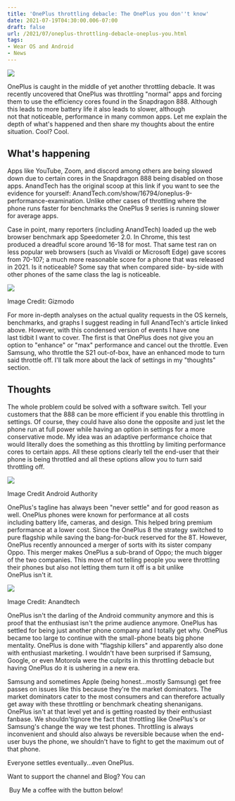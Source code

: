 ```yaml
---
title: 'OnePlus throttling debacle: The OnePlus you don''t know'
date: 2021-07-19T04:30:00.006-07:00
draft: false
url: /2021/07/oneplus-throttling-debacle-oneplus-you.html
tags: 
- Wear OS and Android
- News
---
```


[![](https://1.bp.blogspot.com/-VK3khDyRNik/YOzMc9c5d2I/AAAAAAAAPCI/PdRmsQ0Y7Z461XHJp_dgUMZLA5T0bKqWgCNcBGAsYHQ/s320/OnePlus-9-Pro-in-hand-angled.jpg)](https://1.bp.blogspot.com/-VK3khDyRNik/YOzMc9c5d2I/AAAAAAAAPCI/PdRmsQ0Y7Z461XHJp_dgUMZLA5T0bKqWgCNcBGAsYHQ/s1920/OnePlus-9-Pro-in-hand-angled.jpg)

  

OnePlus is caught in the middle of yet another throttling debacle. It was recently uncovered that OnePlus was throttling "normal" apps and forcing them to use the efficiency cores found in the Snapdragon 888. Although this leads to more battery life it also leads to slower, although not that noticeable, performance in many common apps. Let me explain the depth of what's happened and then share my thoughts about the entire situation. Cool? Cool. 

  

What's happening
----------------

  

Apps like YouTube, Zoom, and discord among others are being slowed down due to certain cores in the Snapdragon 888 being disabled on those apps. AnandTech has the original scoop at this link if you want to see the evidence for yourself: AnandTech.com/show/16794/oneplus-9-performance-examination. Unlike other cases of throttling where the phone runs faster for benchmarks the OnePlus 9 series is running slower for average apps. 

  
  

Case in point, many reporters (including AnandTech) loaded up the web browser benchmark app Speedometer 2.0. In Chrome, this test produced a dreadful score around 16-18 for most. That same test ran on less popular web browsers (such as Vivaldi or Microsoft Edge) gave scores from 70-107; a much more reasonable score for a phone that was released in 2021. Is it noticeable? Some say that when compared side- by-side with other phones of the same class the lag is noticeable. 

  

[![](https://lh3.googleusercontent.com/-5SA5fCDePQI/YPTaxOqUx0I/AAAAAAAAPOE/7OoOCvdUthsaWVw0wy-bN1eXAjuYUIfeQCNcBGAsYHQ/s16000/image.png)](https://lh3.googleusercontent.com/-5SA5fCDePQI/YPTaxOqUx0I/AAAAAAAAPOE/7OoOCvdUthsaWVw0wy-bN1eXAjuYUIfeQCNcBGAsYHQ/image.png)

Image Credit: Gizmodo

  

For more in-depth analyses on the actual quality requests in the OS kernels, benchmarks, and graphs I suggest reading in full AnandTech's article linked above. However, with this condensed version of events I have one last tidbit I want to cover. The first is that OnePlus does not give you an option to "enhance" or "max" performance and cancel out the throttle. Even Samsung, who throttle the S21 out-of-box, have an enhanced mode to turn said throttle off. I'll talk more about the lack of settings in my "thoughts" section. 

  

  

Thoughts
--------

  

The whole problem could be solved with a software switch. Tell your customers that the 888 can be more efficient if you enable this throttling in settings. Of course, they could have also done the opposite and just let the phone run at full power while having an option in settings for a more conservative mode. My idea was an adaptive performance choice that would literally does the something as this throttling by limiting performance cores to certain apps. All these options clearly tell the end-user that their phone is being throttled and all these options allow you to turn said throttling off. 

  

[![](https://lh3.googleusercontent.com/-bLtp7oK-FwY/YPTa4Zf7eDI/AAAAAAAAPOI/EgT5TaHPgSsbBcd9ptbiA-k1LIWQ-aPxACNcBGAsYHQ/s16000/image.png)](https://lh3.googleusercontent.com/-bLtp7oK-FwY/YPTa4Zf7eDI/AAAAAAAAPOI/EgT5TaHPgSsbBcd9ptbiA-k1LIWQ-aPxACNcBGAsYHQ/image.png)

Image Credit Android Authority

  
  

OnePlus's tagline has always been "never settle" and for good reason as well. OnePlus phones were known for performance at all costs including battery life, cameras, and design. This helped bring premium performance at a lower cost. Since the OnePlus 8 the strategy switched to pure flagship while saving the bang-for-buck reserved for the 8T. However, OnePlus recently announced a merger of sorts with its sister company Oppo. This merger makes OnePlus a sub-brand of Oppo; the much bigger of the two companies. This move of not telling people you were throttling their phones but also not letting them turn it off is a bit unlike OnePlus isn't it.

[![](https://lh3.googleusercontent.com/-fmYiHP6_tk8/YPTbFRBvUEI/AAAAAAAAPOQ/3PkRH-EBCFgg4__00IWzlusrVDp2sVmeQCNcBGAsYHQ/s16000/image.png)](https://lh3.googleusercontent.com/-fmYiHP6_tk8/YPTbFRBvUEI/AAAAAAAAPOQ/3PkRH-EBCFgg4__00IWzlusrVDp2sVmeQCNcBGAsYHQ/image.png)

Image Credit: Anandtech

  
  

OnePlus isn't the darling of the Android community anymore and this is proof that the enthusiast isn't the prime audience anymore. OnePlus has settled for being just another phone company and I totally get why. OnePlus became too large to continue with the small-phone beats big phone mentality. OnePlus is done with "flagship killers" and apparently also done with enthusiast marketing. I wouldn't have been surprised if Samsung, Google, or even Motorola were the culprits in this throttling debacle but having OnePlus do it is ushering in a new era. 

  

Samsung and sometimes Apple (being honest...mostly Samsung) get free passes on issues like this because they're the market dominators. The market dominators cater to the most consumers and can therefore actually get away with these throttling or benchmark cheating shenanigans. OnePlus isn't at that level yet and is getting roasted by their enthusiast fanbase. We shouldn'tignore the fact that throttling like OnePlus's or Samsung's change the way we test phones. Throttling is always inconvenient and should also always be reversible because when the end-user buys the phone, we shouldn't have to fight to get the maximum out of that phone. 

  

  

Everyone settles eventually...even OnePlus. 

  

  

  

Want to support the channel and Blog? You can

  

 Buy Me a coffee with the button below!